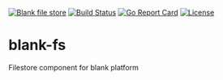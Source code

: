 [![Blank file store](https://img.shields.io/badge/blank-filestore-orange.svg)](https://github.com/getblank/blank-filestore)
[![Build Status](https://travis-ci.org/getblank/blank-fs.svg?branch=master)](https://travis-ci.org/getblank/blank-fs)
[![Go Report Card](https://goreportcard.com/badge/github.com/getblank/blank-fs)](https://goreportcard.com/report/github.com/getblank/blank-fs)
[![License](https://img.shields.io/badge/license-GPL%20v3-blue.svg)](https://github.com/getblank/blank-fs/blob/master/LICENSE)

# blank-fs
Filestore component for blank platform
